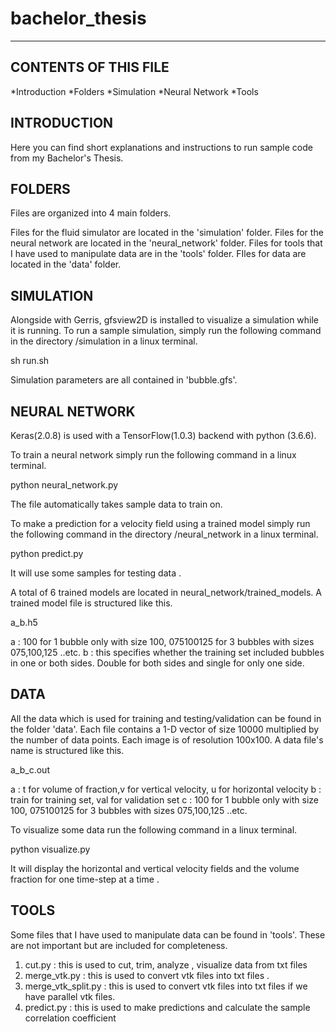 # bachelor_thesis

---------------------
CONTENTS OF THIS FILE
---------------------

 *Introduction
 *Folders
 *Simulation
 *Neural Network
 *Tools


INTRODUCTION
------------

Here you can find short explanations and instructions to run sample code from my Bachelor's Thesis.


FOLDERS
-------

Files are organized into 4 main folders.

Files for the fluid simulator are located in the 'simulation' folder.
Files for the neural network are located in the 'neural_network' folder.
Files for tools that I have used to manipulate data are in the 'tools' folder.
FIles for data are located in the 'data' folder.


SIMULATION
----------

Alongside with Gerris, gfsview2D is installed to visualize a simulation while it is running.
To run a sample simulation, simply run the following command in the directory /simulation in a linux terminal.

   sh run.sh

Simulation parameters are all contained in 'bubble.gfs'.


NEURAL NETWORK
--------------

Keras(2.0.8) is used with a TensorFlow(1.0.3) backend with python (3.6.6).

To train a neural network simply run the following command in a linux terminal.

   python neural_network.py

The file automatically takes sample data to train on.

To make a prediction for a velocity field using a trained model simply run the following command in the directory /neural_network in a linux terminal.

   python predict.py

It will use some samples for testing data .

A total of 6 trained models are located in neural_network/trained_models. A trained model file is structured like this.

   a_b.h5

a : 100 for 1 bubble only with size 100, 075100125 for 3 bubbles with sizes 075,100,125 ..etc.
b : this specifies whether the training set included bubbles in one or both sides.  Double for both sides and single for only one side.


DATA
----

All the data which is used for training and testing/validation can be found in the folder 'data'. Each file contains a 1-D vector of size 10000 multiplied by the number of data points. Each image is of resolution 100x100. A data file's name is structured like this.

   a_b_c.out

a : t for volume of fraction,v for vertical velocity, u for horizontal velocity
b : train for training set, val for validation set
c : 100 for 1 bubble only with size 100, 075100125 for 3 bubbles with sizes 075,100,125 ..etc.

To visualize some data run the following command in a linux terminal.

   python visualize.py

It will display the horizontal and vertical velocity fields and the volume fraction for one time-step at a time . 

TOOLS
-----

Some files that I have used to manipulate data can be found in 'tools'. These are not important but are included for completeness.

1) cut.py : this is used to cut, trim, analyze , visualize data from txt files
2) merge_vtk.py : this is used to convert vtk files into txt files .
3) merge_vtk_split.py : this is used to convert vtk files into txt files if we have parallel vtk files.
4) predict.py : this is used to make predictions and calculate the sample correlation coefficient
